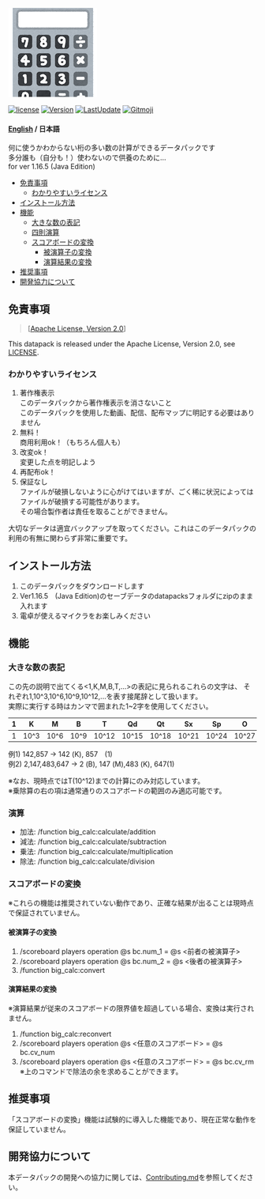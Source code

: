 ![Banner](https://raw.githubusercontent.com/haiiro2gou/Big-Number-Calculator/main/images/banner.PNG)

[![license](https://img.shields.io/github/license/haiiro2gou/Big-Number-Calculator)](https://github.com/haiiro2gou/Big-Number-Calculator/blob/main/LICENSE)
[![Version](https://img.shields.io/github/v/release/haiiro2gou/Big-Number-Calculator.svg)](https://github.com/haiiro2gou/Big-Number-Calculator/releases)
[![LastUpdate](https://img.shields.io/github/last-commit/haiiro2gou/Big-Number-Calculator.svg)](https://github.com/haiiro2gou/Big-Number-Calculator)
[![Gitmoji](https://img.shields.io/badge/gitmoji-%20😜%20😍-FFDD67.svg)](https://gitmoji.carloscuesta.me/)

#### [English](https://github.com/haiiro2gou/Big-Number-Calculator/blob/main/README.md) / 日本語

何に使うかわからない桁の多い数の計算ができるデータパックです  
多分誰も（自分も！）使わないので供養のために…  
for ver 1.16.5 (Java Edition)  

- [免責事項](#免責事項)
  - [わかりやすいライセンス](#わかりやすいライセンス)
- [インストール方法](#インストール方法)
- [機能](#機能)
  - [大きな数の表記](#大きな数の表記)
  - [四則演算](#演算)
  - [スコアボードの変換](#スコアボードの変換)
    - [被演算子の変換](#被演算子の変換)
    - [演算結果の変換](#演算結果の変換)
- [推奨事項](#推奨事項)
- [開発協力について](#開発協力について)

## 免責事項
> [[Apache License, Version 2.0](https://www.apache.org/licenses/LICENSE-2.0)]

This datapack is released under the Apache License, Version 2.0, see [LICENSE](https://github.com/haiiro2gou/Big-Number-Calculator/blob/Release/LICENSE).  

### わかりやすいライセンス
1. 著作権表示  
このデータパックから著作権表示を消さないこと  
このデータパックを使用した動画、配信、配布マップに明記する必要はありません
2. 無料！  
商用利用ok！（もちろん個人も）  
3. 改変ok！  
変更した点を明記しよう  
4. 再配布ok！  
5. 保証なし  
ファイルが破損しないように心がけてはいますが、ごく稀に状況によってはファイルが破損する可能性があります。  
その場合製作者は責任を取ることができません。  

大切なデータは適宜バックアップを取ってください。これはこのデータパックの利用の有無に関わらず非常に重要です。

## インストール方法
1. このデータパックをダウンロードします
2. Ver1.16.5　(Java Edition)のセーブデータのdatapacksフォルダにzipのまま入れます
3. 電卓が使えるマイクラをお楽しみください

## 機能
### 大きな数の表記
この先の説明で出てくる<1,K,M,B,T,...>の表記に見られるこれらの文字は、
それぞれ1,10^3,10^6,10^9,10^12,...を表す接尾辞として扱います。  
実際に実行する時はカンマで囲まれた1~2字を使用してください。

|1|K|M|B|T|Qd|Qt|Sx|Sp|O|N|D|
|---|---|---|---|---|---|---|---|---|---|---|---|
|1|10^3|10^6|10^9|10^12|10^15|10^18|10^21|10^24|10^27|10^30|10^33|

例1) 142,857 → 142 (K), 857　(1)  
例2) 2,147,483,647 → 2 (B), 147 (M),483 (K), 647(1)  

※なお、現時点ではT(10^12)までの計算にのみ対応しています。  
※乗除算の右の項は通常通りのスコアボードの範囲のみ適応可能です。

### 演算
- 加法: /function big_calc:calculate/addition
- 減法: /function big_calc:calculate/subtraction
- 乗法: /function big_calc:calculate/multiplication
- 除法: /function big_calc:calculate/division

### スコアボードの変換
※これらの機能は推奨されていない動作であり、正確な結果が出ることは現時点で保証されていません。

#### 被演算子の変換
1. /scoreboard players operation @s bc.num_1 = @s <前者の被演算子>
2. /scoreboard players operation @s bc.num_2 = @s <後者の被演算子>
3. /function big_calc:convert

#### 演算結果の変換
※演算結果が従来のスコアボードの限界値を超過している場合、変換は実行されません。

1. /function big_calc:reconvert
2. /scoreboard players operation @s <任意のスコアボード> = @s bc.cv_num
3. /scoreboard players operation @s <任意のスコアボード> = @s bc.cv_rm  
※上のコマンドで除法の余を求めることができます。

## 推奨事項
「スコアボードの変換」機能は試験的に導入した機能であり、現在正常な動作を保証していません。

## 開発協力について
本データパックの開発への協力に関しては、[Contributing.md](https://github.com/haiiro2gou/Big-Number-Calculator/blob/main/Contributing_ja.md)を参照してください。
